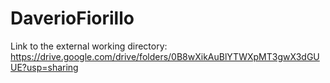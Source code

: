 # DaverioFiorillo


Link to the external working directory:
      https://drive.google.com/drive/folders/0B8wXikAuBlYTWXpMT3gwX3dGUUE?usp=sharing


